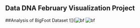 ## Data DNA February Visualization Project

##Analysis of BigFoot Dataset 
![](![bf](https://user-images.githubusercontent.com/118802056/222276099-38282a3d-b11d-4c86-bb98-63a24a886fa5.jpg)
![bf](https://user-images.githubusercontent.com/118802056/222276112-44c21517-181c-404f-ba85-15a978bc6520.jpg)
